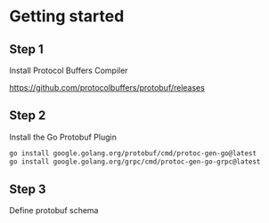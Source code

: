 # Getting started

## Step 1

Install Protocol Buffers Compiler

https://github.com/protocolbuffers/protobuf/releases

## Step 2

Install the Go Protobuf Plugin

```sh
go install google.golang.org/protobuf/cmd/protoc-gen-go@latest
go install google.golang.org/grpc/cmd/protoc-gen-go-grpc@latest
```

## Step 3

Define protobuf schema